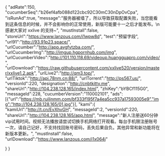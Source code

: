 {
"adRate":150,
"cucumberSeq":"b26ef4afb088d122cbc92C30mC30nDpOvCpa",
"isRunAd":true,
"message":"服务器被墙了，所以导致获取配置失败，当您能看到这条信息的时候，并不会影响你的正常使用，新版可能要十一之后才能发布。\n感谢大家对 xxlive 的支持~",
"mustInstall":false,
"storeUrl":"https://www.lanzous.com/i1wpw8d",
"test":"预留字段",
"url91":"http://93.91p23.space/",
"urlCucumber":"http://app.avgfytzba.com/",
"urlCucumberImg":"http://imgup.hgpornhub.com/img",
"urlCucumberVideo":"http://101.110.118.69/videoup.huangguapro.com/video/",
"urlDownload":"https://raw.githubusercontent.com/xxlive520/version/master/xxlive1.2.apk",
"urlLive2":"http://qm3.top/",
"urlTiktok":"http://api.78nm.cn:88/",
"urlTorrent":"http://ps567.us/",
"versionId":220,
"designation":"http://cnbtkitty.me",
"shareUrl":"http://104.238.128.165/index.html",
"zhiKey":"bYBCf115G0",
"messageId":228,
"cucumberVersion":"110002101",
"ads":[{"url":"https://mb.ruilinmm.com/bf333f195f7a4ea5cc937a17593005e9","img":"http://104.238.128.165/01.jpg"}],
"kami":{
"kamiUrl":"http://t.cn/EvXhvGH",
"messageId":2,
"versionId":220,
"shareUrl":"http://104.238.128.165/app.html",
"message":"新人注册送60分钟vip试用时间。视频无法播放请尝试切换手机网络打开观看。每台手机限注册账号一次，请自己记好，不支持找回账号密码，丢失后果自负。其他异常和新功能将在新版本更新。",
"mustInstall":false,
"urlDownload":"https://www.lanzous.com/i1x064j"

}
}
